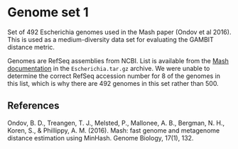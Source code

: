# Genome set 1

Set of 492 Escherichia genomes used in the Mash paper (Ondov et al 2016). This is used as a
medium-diversity data set for evaluating the GAMBIT distance metric.

Genomes are RefSeq assemblies from NCBI. List is available from the [Mash
documentation](https://mash.readthedocs.io/en/latest/data.html) in the `Escherichia.tar.gz` archive.
We were unable to determine the correct RefSeq accession number for 8 of the genomes in this list,
which is why there are 492 genomes in this set rather than 500.


## References

Ondov, B. D., Treangen, T. J., Melsted, P., Mallonee, A. B., Bergman, N. H., Koren, S., & Phillippy,
A. M. (2016). Mash: fast genome and metagenome distance estimation using MinHash. Genome Biology,
17(1), 132.
